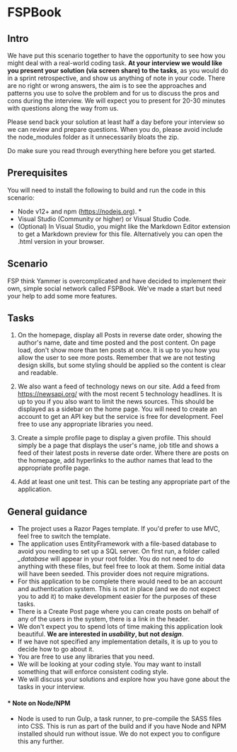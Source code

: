﻿# FSPBook

## Intro

We have put this scenario together to have the opportunity to see how you might deal with a real-world coding task. **At your interview we would like you present your solution (via screen share) to the tasks**, as you would do in a sprint retrospective, and show us anything of note in your code. There are no right or wrong answers, the aim is to see the approaches and patterns you use to solve the problem and for us to discuss the pros and cons during the interview. We will expect you to present for 20-30 minutes with questions along the way from us.

Please send back your solution at least half a day before your interview so we can review and prepare questions. When you do, please avoid include the node_modules folder as it unnecessarily bloats the zip.

Do make sure you read through everything here before you get started. 

## Prerequisites
You will need to install the following to build and run the code in this scenario:
- Node v12+ and npm (https://nodejs.org). *
- Visual Studio (Community or higher) or Visual Studio Code.
- (Optional) In Visual Studio, you might like the Markdown Editor extension to get a Markdown preview for this file. Alternatively you can open the .html version in your browser.

## Scenario
FSP think Yammer is overcomplicated and have decided to implement their own, simple social network called FSPBook. We've made a start but need your help to add some more features.

## Tasks
1. On the homepage, display all Posts in reverse date order, showing the author's name, date and time posted and the post content. On page load, don't show more than ten posts at once. It is up to you how you allow the user to see more posts. Remember that we are not testing design skills, but some styling should be applied so the content is clear and readable.

2. We also want a feed of technology news on our site. Add a feed from https://newsapi.org/ with the most recent 5 technology headlines. It is up to you if you also want to limit the news sources. This should be displayed as a sidebar on the home page. You will need to create an account to get an API key but the service is free for development. Feel free to use any appropriate libraries you need.

3. Create a simple profile page to display a given profile. This should simply be a page that displays the user's name, job title and shows a feed of their latest posts in reverse date order. Where there are posts on the homepage, add hyperlinks to the author names that lead to the appropriate profile page.

4. Add at least one unit test. This can be testing any appropriate part of the application.

## General guidance
- The project uses a Razor Pages template. If you'd prefer to use MVC, feel free to switch the template.
- The application uses EntityFramework with a file-based database to avoid you needing to set up a SQL server. On first run, a folder called *_database* will appear in your root folder. You do not need to do anything with these files, but feel free to look at them. Some initial data will have been seeded. This provider does not require migrations.
- For this application to be complete there would need to be an account and authentication system. This is not in place (and we do not expect you to add it) to make development easier for the purposes of these tasks.
- There is a Create Post page where you can create posts on behalf of any of the users in the system, there is a link in the header.
- We don't expect you to spend lots of time making this application look beautiful. **We are interested in *usability*, but not *design***.
- If we have not specified any implementation details, it is up to you to decide how to go about it.
- You are free to use any libraries that you need.
- We will be looking at your coding style. You may want to install something that will enforce consistent coding style.
- We will discuss your solutions and explore how you have gone about the tasks in your interview.

#### * Note on Node/NPM
- Node is used to run Gulp, a task runner, to pre-compile the SASS files into CSS. This is run as part of the build and if you have Node and NPM installed should run without issue. We do not expect you to configure this any further.